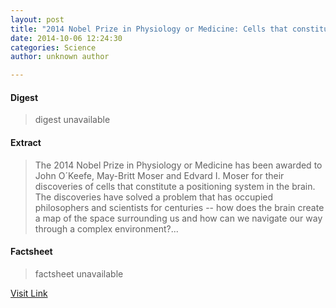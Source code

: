 ```yaml
---
layout: post
title: "2014 Nobel Prize in Physiology or Medicine: Cells that constitute a positioning system in the brain"
date: 2014-10-06 12:24:30
categories: Science
author: unknown author

---
```



#### Digest
>digest unavailable

#### Extract
>The 2014 Nobel Prize in Physiology or Medicine has been awarded to John O´Keefe, May-Britt Moser and Edvard I. Moser for their discoveries of cells that constitute a positioning system in the brain. The discoveries have solved a problem that has occupied philosophers and scientists for centuries -- how does the brain create a map of the space surrounding us and how can we navigate our way through a complex environment?...

#### Factsheet
>factsheet unavailable

[Visit Link](http://feeds.sciencedaily.com/~r/sciencedaily/~3/q1xTJelyEP4/141006082430.htm)


